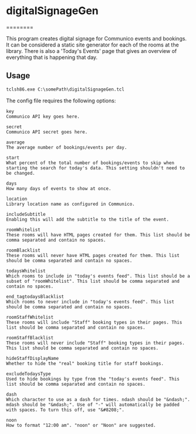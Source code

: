 # digitalSignageGen
========

This program creates digital signage for Communico events and bookings.
It can be considered a static site generator for each of the rooms at the library.
There is also a 'Today's Events' page that gives an overview of everything that is happening that day.

## Usage

```html
tclsh86.exe C:\somePath\digitalSignageGen.tcl
```

The config file requires the following options:

    key
    Communico API key goes here.

    secret
    Communico API secret goes here.

    average
    The average number of bookings/events per day.

    start
    What percent of the total number of bookings/events to skip when starting the search for today's data. This setting shouldn't need to be changed.

    days
    How many days of events to show at once.

    location
    Library location name as configured in Communico.

    includeSubtitle
    Enabling this will add the subtitle to the title of the event.

    roomWhitelist
    These rooms will have HTML pages created for them. This list should be comma separated and contain no spaces.

    roomBlacklist
    These rooms will never have HTML pages created for them. This list should be comma separated and contain no spaces.

    todaysWhitelist
    Which rooms to include in "today's events feed". This list should be a subset of "roomWhitelist". This list should be comma separated and contain no spaces.

    end_tagtodaysBlacklist
    Which rooms to never include in "today's events feed". This list should be comma separated and contain no spaces.

    roomStaffWhitelist
    These rooms will include "Staff" booking types in their pages. This list should be comma separated and contain no spaces.

    roomStaffBlacklist
    These rooms will never include "Staff" booking types in their pages. This list should be comma separated and contain no spaces.

    hideStaffDisplayName
    Whether to hide the "real" booking title for staff bookings.

    excludeTodaysType
    Used to hide bookings by type from the "today's events feed". This list should be comma separated and contain no spaces.

    dash
    Which character to use as a dash for times. ndash should be "&ndash;". mdash should be "&mdash;". Use of "-" will automatically be padded with spaces. To turn this off, use "&#8208;".

    noon
    How to format "12:00 am". "noon" or "Noon" are suggested.
